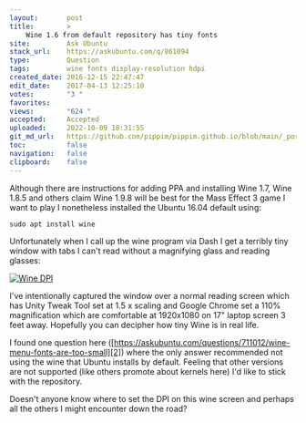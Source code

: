 ```yaml
---
layout:       post
title:        >
    Wine 1.6 from default repository has tiny fonts
site:         Ask Ubuntu
stack_url:    https://askubuntu.com/q/861094
type:         Question
tags:         wine fonts display-resolution hdpi
created_date: 2016-12-15 22:47:47
edit_date:    2017-04-13 12:25:10
votes:        "3 "
favorites:    
views:        "624 "
accepted:     Accepted
uploaded:     2022-10-09 18:31:55
git_md_url:   https://github.com/pippim/pippim.github.io/blob/main/_posts/2016/2016-12-15-Wine-1.6-from-default-repository-has-tiny-fonts.md
toc:          false
navigation:   false
clipboard:    false
---
```


Although there are instructions for adding PPA and installing Wine 1.7, Wine 1.8.5 and others claim Wine 1.9.8 will be best for the Mass Effect 3 game I want to play I nonetheless installed the Ubuntu 16.04 default using:

``` 
sudo apt install wine
```

Unfortunately when I call up the wine program via Dash I get a terribly tiny window with tabs I can't read without a magnifying glass and reading glasses:

[![Wine DPI][1]][1]

I've intentionally captured the window over a normal reading screen which has Unity Tweak Tool set at 1.5 x scaling and Google Chrome set a 110% magnification which are comfortable at 1920x1080 on 17" laptop screen 3 feet away. Hopefully you can decipher how tiny Wine is in real life.

I found one question here ([https://askubuntu.com/questions/711012/wine-menu-fonts-are-too-small][2]) where the only answer recommended not using the wine that Ubuntu installs by default. Feeling that other versions are not supported (like others promote about kernels here) I'd like to stick with the repository.

Doesn't anyone know where to set the DPI on this wine screen and perhaps all the others I might encounter down the road?


  [1]: https://i.stack.imgur.com/rIqf6.png
  [2]: https://askubuntu.com/questions/711012/wine-menu-fonts-are-too-small
